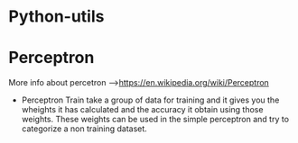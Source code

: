 # Python-utils

# Perceptron
More info about percetron -->https://en.wikipedia.org/wiki/Perceptron

* Perceptron Train take a group of data for training and it gives you the wheights it has calculated and the accuracy it obtain using those weights. These weights can be used in the simple perceptron and try to categorize a non training dataset.
